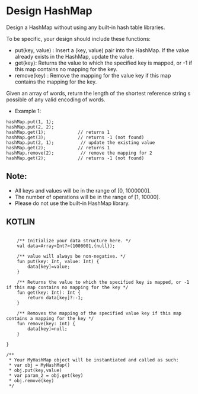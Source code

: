# Design HashMap

Design a HashMap without using any built-in hash table libraries.

To be specific, your design should include these functions:

* put(key, value) : Insert a (key, value) pair into the HashMap. If the value already exists in the HashMap, update the value.
* get(key): Returns the value to which the specified key is mapped, or -1 if this map contains no mapping for the key.
* remove(key) : Remove the mapping for the value key if this map contains the mapping for the key.

Given an array of words, return the length of the shortest reference string s possible of any valid encoding of words.

* Example 1:

~~~MyHashMap hashMap = new MyHashMap();
hashMap.put(1, 1);          
hashMap.put(2, 2);         
hashMap.get(1);            // returns 1
hashMap.get(3);            // returns -1 (not found)
hashMap.put(2, 1);          // update the existing value
hashMap.get(2);            // returns 1 
hashMap.remove(2);          // remove the mapping for 2
hashMap.get(2);            // returns -1 (not found)
~~~

## Note:

* All keys and values will be in the range of [0, 1000000].
* The number of operations will be in the range of [1, 10000].
* Please do not use the built-in HashMap library.

## KOTLIN

~~~class MyHashMap() {

    /** Initialize your data structure here. */
    val data=Array<Int?>(1000001,{null});

    /** value will always be non-negative. */
    fun put(key: Int, value: Int) {
        data[key]=value;
    }

    /** Returns the value to which the specified key is mapped, or -1 if this map contains no mapping for the key */
    fun get(key: Int): Int {
        return data[key]?:-1;
    }

    /** Removes the mapping of the specified value key if this map contains a mapping for the key */
    fun remove(key: Int) {
        data[key]=null;
    }

}

/**
 * Your MyHashMap object will be instantiated and called as such:
 * var obj = MyHashMap()
 * obj.put(key,value)
 * var param_2 = obj.get(key)
 * obj.remove(key)
 */
~~~
